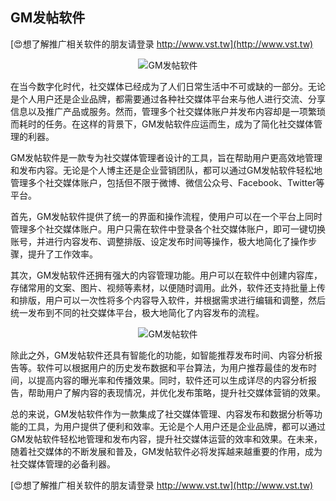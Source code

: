 ## **GM发帖软件**

[😍想了解推广相关软件的朋友请登录 http://www.vst.tw](http://www.vst.tw)

 <center><img src="https://vst.tw/MP4/tuiguang/png/4.png" alt="GM发帖软件"></center>

在当今数字化时代，社交媒体已经成为了人们日常生活中不可或缺的一部分。无论是个人用户还是企业品牌，都需要通过各种社交媒体平台来与他人进行交流、分享信息以及推广产品或服务。然而，管理多个社交媒体账户并发布内容却是一项繁琐而耗时的任务。在这样的背景下，GM发帖软件应运而生，成为了简化社交媒体管理的利器。

GM发帖软件是一款专为社交媒体管理者设计的工具，旨在帮助用户更高效地管理和发布内容。无论是个人博主还是企业营销团队，都可以通过GM发帖软件轻松地管理多个社交媒体账户，包括但不限于微博、微信公众号、Facebook、Twitter等平台。

首先，GM发帖软件提供了统一的界面和操作流程，使用户可以在一个平台上同时管理多个社交媒体账户。用户只需在软件中登录各个社交媒体账户，即可一键切换账号，并进行内容发布、调整排版、设定发布时间等操作，极大地简化了操作步骤，提升了工作效率。

其次，GM发帖软件还拥有强大的内容管理功能。用户可以在软件中创建内容库，存储常用的文案、图片、视频等素材，以便随时调用。此外，软件还支持批量上传和排版，用户可以一次性将多个内容导入软件，并根据需求进行编辑和调整，然后统一发布到不同的社交媒体平台，极大地简化了内容发布的流程。

 <center><img src="https://vst.tw/MP4/tuiguang/png/0.png" alt="GM发帖软件"></center>

除此之外，GM发帖软件还具有智能化的功能，如智能推荐发布时间、内容分析报告等。软件可以根据用户的历史发布数据和平台算法，为用户推荐最佳的发布时间，以提高内容的曝光率和传播效果。同时，软件还可以生成详尽的内容分析报告，帮助用户了解内容的表现情况，并优化发布策略，提升社交媒体营销的效果。

总的来说，GM发帖软件作为一款集成了社交媒体管理、内容发布和数据分析等功能的工具，为用户提供了便利和效率。无论是个人用户还是企业品牌，都可以通过GM发帖软件轻松地管理和发布内容，提升社交媒体运营的效率和效果。在未来，随着社交媒体的不断发展和普及，GM发帖软件必将发挥越来越重要的作用，成为社交媒体管理的必备利器。

[😍想了解推广相关软件的朋友请登录 http://www.vst.tw](http://www.vst.tw)



